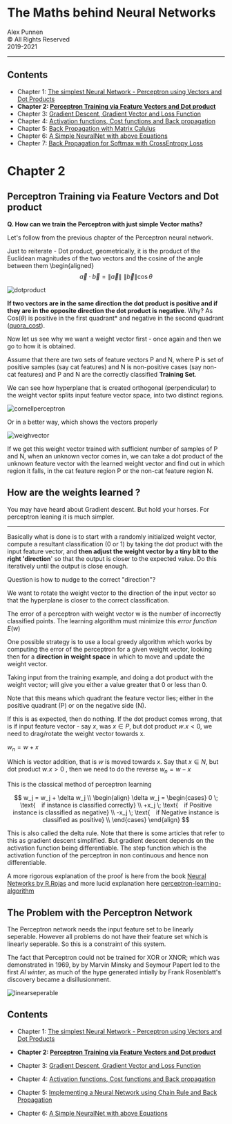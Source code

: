 
# The Maths behind Neural Networks

Alex Punnen \
&copy; All Rights Reserved \
2019-2021 

---

## Contents

- Chapter 1: [The simplest Neural Network - Perceptron using Vectors and Dot Products](1_vectors_dot_product_and_perceptron.md)
- **Chapter 2: [Perceptron Training via Feature Vectors and Dot product ](2_perceptron_training.md)**
- Chapter 3: [Gradient Descent, Gradient Vector and Loss Function](3_gradient_descent.md)
- Chapter 4: [Activation functions, Cost functions and Back propagation](4_backpropogation.md)
- Chapter 5: [Back Propagation with Matrix Calulus](5_backpropogation_matrix_calulus.md)
- Chapter 6: [A Simple NeuralNet with above Equations](6_neuralnetworkimpementation.md)
- Chapter 7: [Back Propagation for Softmax with CrossEntropy Loss](7_cnn_network.md)

# Chapter 2

## Perceptron Training via Feature Vectors and Dot product 

**Q.  How can we train the Perceptron with just simple Vector maths?**

Let's follow from the previous chapter of the Perceptron neural network.

 Just to reiterate - Dot product, geometrically, it is the product of the Euclidean magnitudes of the two vectors and the cosine of the angle between them
\begin{aligned}
$$
 \vec a \cdot \vec b = \left\| {\vec a} \right\|\,\,\left\| {\vec b} \right\|\cos \theta 
$$

![dotproduct][1]

**If two vectors are in the same direction the dot product is positive and if they are in the opposite direction the dot product is negative**. Why? As  Cos($\theta$) is positive in the first quadrant* and negative in the second quadrant ([quora_cost]).

Now let us see why we want a weight vector first - once again and then we go to how it is obtained.

Assume that there are two sets of feature vectors P and N, where P is set of positive samples (say cat features) and N is non-positive cases (say non-cat features) and P and N are the correctly classified
**Training Set**.

We can see how hyperplane that is created orthogonal (perpendicular) to the weight vector splits input feature vector space, into two distinct regions.

![cornellperceptron][6]

Or in a better way, which shows the vectors properly

![weighvector][2]

If we get this weight vector trained with sufficient number of samples of P and N, when an unknown vector comes in, we can take a dot product of the unknown feature vector with the learned weight vector and find out in which region it falls, in the cat feature region P or the non-cat feature region N.

## How are the weights learned ?

You may have heard about Gradient descent. But hold your horses. For perceptron leaning it is much simpler.

----

Basically what is done is to start with a randomly initialized weight vector, compute a resultant classification (0 or 1) by taking the dot product with the input feature vector, and **then adjust the weight vector by a tiny bit to the right 'direction**' so that the output is closer to the expected value. Do this iteratively until the output is close enough.

Question is how to nudge to the correct "direction"?

We want to rotate the weight vector to the direction of the input vector so that the hyperplane is closer to the correct classification.

The error of a perceptron with weight vector w is the number of incorrectly classified points. The learning algorithm must minimize this *error function* $E(w)$

One possible strategy is to use a local greedy algorithm which works by computing the error of the perceptron for a given weight vector, looking then for a **direction in weight space** in which to move and update the weight vector.

Taking input from the training example, and doing a dot product with the weight vector; will give you either a value greater that 0 or less than 0.

 Note that this means which quadrant the feature vector lies; either in the positive quadrant (P) or on the negative side (N).

If this is as expected, then do nothing. If the dot product comes wrong, that is if input feature vector - say $x$, was $x \in P$, but dot product $w. x < 0$, we need to drag/rotate the weight vector towards x.

$w_n = w +x$

Which is vector addition, that is $w$ is moved towards $x$. Say that  $x \in N$, but dot product $w. x > 0$ , then we need to do the reverse $w_n = w - x$

This is the classical method of perceptron learning

$$
w_j = w_j + \delta w_j \\
\begin{align}
\delta w_j = 
\begin{cases}
    0  \; \text{ if instance is classified correctly}  \\
 +x_j  \; \text{ if Positive instance is classified as negative} \\
 -x_j  \; \text{ if Negative instance is classified as positive} \\
\end{cases}
\end{align}
$$

This is also called the delta rule. Note that there is some articles that refer to this as gradient descent simplified. But gradient descent depends on the activation function being differentiable. The step function which is the activation function of the perceptron in non continuous and hence non differentiable.

A more rigorous  explanation of the proof is here from the book
[Neural Networks by R.Rojas] and more lucid explanation here
 [perceptron-learning-algorithm]

## The Problem with the Perceptron Network

The Perceptron network needs the input feature set to be linearly seperable. However
 all problems do not have their feature set which is linearly seperable. So this is a constraint of this system.

The fact that Perceptron could not be trained for XOR or XNOR; which was demonstrated in 1969, by by Marvin Minsky and Seymour Papert led to the first *AI winter*, as much of the hype generated intially by Frank Rosenblatt's discovery became a disillusionment.

 ![linearseperable]

## Contents

- Chapter 1: [The simplest Neural Network - Perceptron using Vectors and Dot Products](1_vectors_dot_product_and_perceptron.md)
- **Chapter 2: [Perceptron Training via Feature Vectors and Dot product ](2_perceptron_training.md)**
- Chapter 3: [Gradient Descent, Gradient Vector and Loss Function](3_gradient_descent.md)
- Chapter 4: [Activation functions, Cost functions and Back propagation](4_backpropogation.md)
- Chapter 5: [Implementing a Neural Network using Chain Rule and Back Propagation](5_backpropogation_matrix_calulus.md)
- Chapter 6: [A Simple NeuralNet with above Equations](6_neuralnetworkimpementation.md)


  [1]: https://i.stack.imgur.com/kO3ym.png
  [2]: https://i.imgur.com/7MsJuS1.png
  [Neural Networks by R.Rojas]: https://page.mi.fu-berlin.de/rojas/neural/chapter/K4.pdf
   [perceptron-learning-algorithm]: https://towardsdatascience.com/perceptron-learning-algorithm-d5db0deab975
  [5]: http://www.cs.bc.edu/~alvarez/ML/gradientSearch.pdf
  [6]: https://i.imgur.com/OIN3maH.png
  [quora_cost]:(https://www.quora.com/Why-is-sin-90-taken-to-be-1)
  [linearseperable]: https://i.imgur.com/jmWvoWh.png



